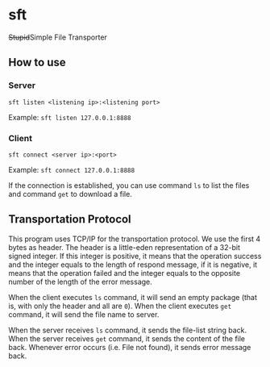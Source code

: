 # sft

<del>Stupid</del>Simple File Transporter

## How to use

### Server

`sft listen <listening ip>:<listening port>`

Example: `sft listen 127.0.0.1:8888`

### Client

`sft connect <server ip>:<port>`

Example: `sft connect 127.0.0.1:8888`

If the connection is established, you can use command `ls` to list the files and command `get` to download a file.

## Transportation Protocol

This program uses TCP/IP for the transportation protocol. We use the first 4 bytes as header. The header is a little-eden representation of a 32-bit signed integer. If this integer is positive, it means that the operation success and the integer equals to the length of respond message, if it is negative, it means that the operation failed and the integer equals to the opposite number of the length of the error message.  

When the client executes `ls` command, it will send an empty package (that is, with only the header and all are `0`). When the client executes `get` command, it will send the file name to server.

When the server receives `ls` command, it sends the file-list string back. When the server receives `get` command, it sends the content of the file back. Whenever error occurs (i.e. File not found), it sends error message back.